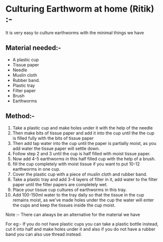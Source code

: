 # Culturing Earthworm at home (Ritik) :-

It is very easy to culture earthworms with the minimal things we have 

## Material needed:-

- A plastic cup
- Tissue paper
- Needle
- Muslin cloth
- Rubber band.
- Plastic tray
- Filter paper
- Brush
- Earthworms

## Method:- 

1. Take a plastic cup and make holes under it  with the help of the needle
2. Then make bits of tissue paper and add it into the cup until the the cup is filled fully with the bits of tissue paper
3. Then add tap water into the cup until the paper is partially moist, as you add water the tissue paper will settle down.
4. Follow step 2 and 3 until the cup is half filled with moist tissue paper.
5. Now add 4-5 earthworms in this half filled cup with the help of a brush.
6. fill the cup completely with moist tissue if you want to put 10-12 earthworms in one cup.
7. Cover the plastic cup with a piece of muslin cloth and rubber band.
8. Take a plastic tray and add 3-4 layers of filter in it, add water to the filter paper until the filter papers are completely wet.
9. Place your tissue cup cultures of earthworms in this tray.
10. Add 100-150ml water to the tray daily so that the tissue in the cup remains moist, as we've made holes under the cup the water will enter the cups and keep the tissues inside the cup moist.

Note :- There can always be an alternative for the material we have 

For eg:- If you do not have plastic cups you can take a plastic bottle instead, cut it into half and make holes under it and also if you do not have a rubber band you can also use thread instead.
